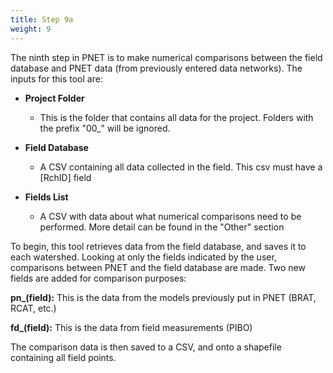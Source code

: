 ```yaml
---
title: Step 9a
weight: 9
---
```


The ninth step in PNET is to make numerical comparisons between the field database and PNET data (from previously entered data networks). The inputs for this tool are:



- **Project Folder**

  - This is the folder that contains all data for the project. Folders with the prefix "00_" will be ignored.

- **Field Database**

  - A CSV containing all data collected in the field. This csv must have a [RchID] field

- **Fields List**

  - A CSV with data about what numerical comparisons need to be performed. More detail can be found in the "Other" section

  

To begin, this tool retrieves data from the field database, and saves it to each watershed. Looking at only the fields indicated by the user, comparisons between PNET and the field database are made. Two new fields are added for comparison purposes:

**pn_(field):** This is the data from the models previously put in PNET (BRAT, RCAT, etc.)

**fd_(field):** This is the data from field measurements (PIBO)

The comparison data is then saved to a CSV, and onto a shapefile containing all field points.